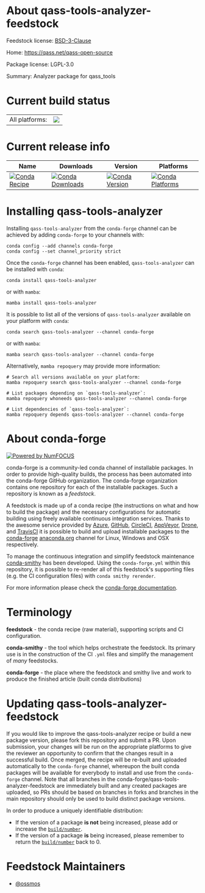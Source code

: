 About qass-tools-analyzer-feedstock
===================================

Feedstock license: [BSD-3-Clause](https://github.com/conda-forge/qass-tools-analyzer-feedstock/blob/main/LICENSE.txt)

Home: https://qass.net/qass-open-source

Package license: LGPL-3.0

Summary: Analyzer package for qass_tools

Current build status
====================


<table><tr><td>All platforms:</td>
    <td>
      <a href="https://dev.azure.com/conda-forge/feedstock-builds/_build/latest?definitionId=22443&branchName=main">
        <img src="https://dev.azure.com/conda-forge/feedstock-builds/_apis/build/status/qass-tools-analyzer-feedstock?branchName=main">
      </a>
    </td>
  </tr>
</table>

Current release info
====================

| Name | Downloads | Version | Platforms |
| --- | --- | --- | --- |
| [![Conda Recipe](https://img.shields.io/badge/recipe-qass--tools--analyzer-green.svg)](https://anaconda.org/conda-forge/qass-tools-analyzer) | [![Conda Downloads](https://img.shields.io/conda/dn/conda-forge/qass-tools-analyzer.svg)](https://anaconda.org/conda-forge/qass-tools-analyzer) | [![Conda Version](https://img.shields.io/conda/vn/conda-forge/qass-tools-analyzer.svg)](https://anaconda.org/conda-forge/qass-tools-analyzer) | [![Conda Platforms](https://img.shields.io/conda/pn/conda-forge/qass-tools-analyzer.svg)](https://anaconda.org/conda-forge/qass-tools-analyzer) |

Installing qass-tools-analyzer
==============================

Installing `qass-tools-analyzer` from the `conda-forge` channel can be achieved by adding `conda-forge` to your channels with:

```
conda config --add channels conda-forge
conda config --set channel_priority strict
```

Once the `conda-forge` channel has been enabled, `qass-tools-analyzer` can be installed with `conda`:

```
conda install qass-tools-analyzer
```

or with `mamba`:

```
mamba install qass-tools-analyzer
```

It is possible to list all of the versions of `qass-tools-analyzer` available on your platform with `conda`:

```
conda search qass-tools-analyzer --channel conda-forge
```

or with `mamba`:

```
mamba search qass-tools-analyzer --channel conda-forge
```

Alternatively, `mamba repoquery` may provide more information:

```
# Search all versions available on your platform:
mamba repoquery search qass-tools-analyzer --channel conda-forge

# List packages depending on `qass-tools-analyzer`:
mamba repoquery whoneeds qass-tools-analyzer --channel conda-forge

# List dependencies of `qass-tools-analyzer`:
mamba repoquery depends qass-tools-analyzer --channel conda-forge
```


About conda-forge
=================

[![Powered by
NumFOCUS](https://img.shields.io/badge/powered%20by-NumFOCUS-orange.svg?style=flat&colorA=E1523D&colorB=007D8A)](https://numfocus.org)

conda-forge is a community-led conda channel of installable packages.
In order to provide high-quality builds, the process has been automated into the
conda-forge GitHub organization. The conda-forge organization contains one repository
for each of the installable packages. Such a repository is known as a *feedstock*.

A feedstock is made up of a conda recipe (the instructions on what and how to build
the package) and the necessary configurations for automatic building using freely
available continuous integration services. Thanks to the awesome service provided by
[Azure](https://azure.microsoft.com/en-us/services/devops/), [GitHub](https://github.com/),
[CircleCI](https://circleci.com/), [AppVeyor](https://www.appveyor.com/),
[Drone](https://cloud.drone.io/welcome), and [TravisCI](https://travis-ci.com/)
it is possible to build and upload installable packages to the
[conda-forge](https://anaconda.org/conda-forge) [anaconda.org](https://anaconda.org/)
channel for Linux, Windows and OSX respectively.

To manage the continuous integration and simplify feedstock maintenance
[conda-smithy](https://github.com/conda-forge/conda-smithy) has been developed.
Using the ``conda-forge.yml`` within this repository, it is possible to re-render all of
this feedstock's supporting files (e.g. the CI configuration files) with ``conda smithy rerender``.

For more information please check the [conda-forge documentation](https://conda-forge.org/docs/).

Terminology
===========

**feedstock** - the conda recipe (raw material), supporting scripts and CI configuration.

**conda-smithy** - the tool which helps orchestrate the feedstock.
                   Its primary use is in the construction of the CI ``.yml`` files
                   and simplify the management of *many* feedstocks.

**conda-forge** - the place where the feedstock and smithy live and work to
                  produce the finished article (built conda distributions)


Updating qass-tools-analyzer-feedstock
======================================

If you would like to improve the qass-tools-analyzer recipe or build a new
package version, please fork this repository and submit a PR. Upon submission,
your changes will be run on the appropriate platforms to give the reviewer an
opportunity to confirm that the changes result in a successful build. Once
merged, the recipe will be re-built and uploaded automatically to the
`conda-forge` channel, whereupon the built conda packages will be available for
everybody to install and use from the `conda-forge` channel.
Note that all branches in the conda-forge/qass-tools-analyzer-feedstock are
immediately built and any created packages are uploaded, so PRs should be based
on branches in forks and branches in the main repository should only be used to
build distinct package versions.

In order to produce a uniquely identifiable distribution:
 * If the version of a package **is not** being increased, please add or increase
   the [``build/number``](https://docs.conda.io/projects/conda-build/en/latest/resources/define-metadata.html#build-number-and-string).
 * If the version of a package **is** being increased, please remember to return
   the [``build/number``](https://docs.conda.io/projects/conda-build/en/latest/resources/define-metadata.html#build-number-and-string)
   back to 0.

Feedstock Maintainers
=====================

* [@ossmos](https://github.com/ossmos/)

